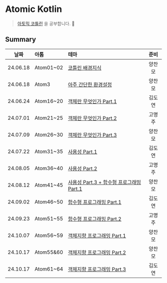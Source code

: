 # Atomic Kotlin

> [아토믹 코틀린](https://www.yes24.com/Product/Goods/117817486) 을 공부합니다. 🚀

## Summary

|    날짜    | 아톰        | 테마                                                   | 준비  |
|:--------:|:----------|:-----------------------------------------------------|:---:|
| 24.06.18 | Atom01~02 | [코틀린 배경지식](./docs/Atom01_02.md)                      | 양찬모 |
| 24.06.18 | Atom3     | [아주 간단한 환경설정](./docs/Atom03.md)                      | 양찬모 |
| 24.06.24 | Atom16~20 | [객체란 무엇인가 Part.1](./docs/Atom16_20.md)               | 김도연 |
| 24.07.01 | Atom21~25 | [객체란 무엇인가 Part.2](./docs/Atom21_25.md)               | 고명주 |
| 24.07.09 | Atom26~30 | [객체란 무엇인가 Part.3](./docs/Atom26_30.md)               | 양찬모 |
| 24.07.22 | Atom31~35 | [사용성 Part.1](./docs/Atom31_35.md)                    | 김도연 |
| 24.08.05 | Atom36~40 | [사용성 Part.2](./docs/Atom36_40.md)                    | 고명주 |
| 24.08.12 | Atom41~45 | [사용성 Part.3 + 함수형 프로그래밍 Part.1](./docs/Atom41_45.md) | 양찬모 |
| 24.09.02 | Atom46~50 | [함수형 프로그래밍 Part.1](./docs/Atom46_50.md)              | 김도연 |
| 24.09.23 | Atom51~55 | [함수형 프로그래밍 Part.2](./docs/Atom51_55.md)              | 고명주 |
| 24.10.07 | Atom56~59 | [객체지향 프로그래밍 Part.1](/docs/Atom56_59.md)              | 양찬모 |
| 24.10.17 | Atom55&60 | [객체지향 프로그래밍 Part.2](/docs/Atom55&60.md)              | 양찬모 |
| 24.10.17 | Atom61~64 | [객체지향 프로그래밍 Part.3](/docs/Atom61_64.md)              | 김도연 |
